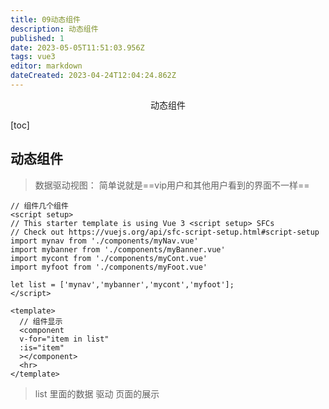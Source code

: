 ```yaml
---
title: 09动态组件
description: 动态组件
published: 1
date: 2023-05-05T11:51:03.956Z
tags: vue3
editor: markdown
dateCreated: 2023-04-24T12:04:24.862Z
---
```


<center>动态组件</center>



[toc]





## 动态组件

> 数据驱动视图： 简单说就是==vip用户和其他用户看到的界面不一样==

```vue
// 组件几个组件
<script setup>
// This starter template is using Vue 3 <script setup> SFCs
// Check out https://vuejs.org/api/sfc-script-setup.html#script-setup
import mynav from './components/myNav.vue'
import mybanner from './components/myBanner.vue'
import mycont from './components/myCont.vue'
import myfoot from './components/myFoot.vue'

let list = ['mynav','mybanner','mycont','myfoot'];
</script>

<template>
  // 组件显示
  <component 
  v-for="item in list"
  :is="item"
  ></component>
  <hr>
</template>
```

> list  里面的数据 驱动 页面的展示